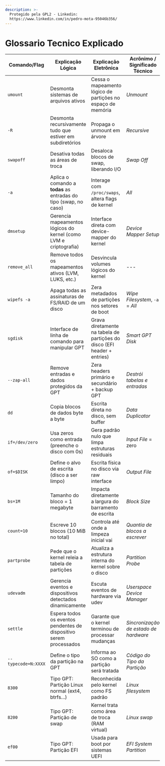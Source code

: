 ```yaml
---
description: >-
  Protegido pela GPL2 - Linkedin:
  https://www.linkedin.com/in/pedro-mota-95046b356/
---
```


# Glossario Tecnico Explicado

| Comando/Flag        | Explicação Lógica                                                  | Explicação Eletrônica                                                    | Acrônimo / Significado Técnico        |
| ------------------- | ------------------------------------------------------------------ | ------------------------------------------------------------------------ | ------------------------------------- |
| `umount`            | Desmonta sistemas de arquivos ativos                               | Cessa o mapeamento lógico de partições no espaço de memória              | _Unmount_                             |
| `-R`                | Desmonta recursivamente tudo que estiver em subdiretórios          | Propaga o unmount em árvore                                              | _Recursive_                           |
| `swapoff`           | Desativa todas as áreas de troca                                   | Desaloca blocos de swap, liberando I/O                                   | _Swap Off_                            |
| `-a`                | Aplica o comando a **todas** as entradas do tipo (swap, no caso)   | Interage com `/proc/swaps`, altera flags de kernel                       | _All_                                 |
| `dmsetup`           | Gerencia mapeamentos lógicos do kernel (como LVM e criptografia)   | Interface direta com device-mapper do kernel                             | _Device Mapper Setup_                 |
| `remove_all`        | Remove todos os mapeamentos ativos (LVM, LUKS, etc.)               | Desvincula volumes lógicos do kernel                                     | ---                                   |
| `wipefs -a`         | Apaga todas as assinaturas de FS/RAID de um disco                  | Zera metadados de partições nos setores de boot                          | _Wipe Filesystem_, `-a` = _All_       |
| `sgdisk`            | Interface de linha de comando para manipular GPT                   | Grava diretamente na tabela de partições do disco (EFI header + entries) | _Smart GPT Disk_                      |
| `--zap-all`         | Remove entradas e dados protegidos da GPT                          | Zera headers primário e secundário + backup GPT                          | _Destrói tabelas e entradas_          |
| `dd`                | Copia blocos de dados byte a byte                                  | Escrita direta no disco, sem buffer                                      | _Data Duplicator_                     |
| `if=/dev/zero`      | Usa zeros como entrada (preenche o disco com 0s)                   | Gera padrão nulo que limpa estruturas residuais                          | _Input File_ = zero                   |
| `of=$DISK`          | Define o alvo de escrita (disco a ser limpo)                       | Escrita física no disco via raw interface                                | _Output File_                         |
| `bs=1M`             | Tamanho do bloco = 1 megabyte                                      | Impacta diretamente a largura do barramento de escrita                   | _Block Size_                          |
| `count=10`          | Escreve 10 blocos (10 MiB no total)                                | Controla até onde a limpeza inicial vai                                  | _Quantia de blocos a escrever_        |
| `partprobe`         | Pede que o kernel releia a tabela de partições                     | Atualiza a estrutura interna do kernel sobre o disco                     | _Partition Probe_                     |
| `udevadm`           | Gerencia eventos e dispositivos detectados dinamicamente           | Escuta eventos de hardware via udev                                      | _Userspace Device Manager_            |
| `settle`            | Espera todos os eventos pendentes de dispositivo serem processados | Garante que o kernel terminou de processar mudanças                      | _Sincronização de estado de hardware_ |
| `--typecode=N:XXXX` | Define o tipo da partição na GPT                                   | Informa ao SO como a partição será tratada                               | _Código do Tipo da Partição_          |
| `8300`              | Tipo GPT: Partição Linux normal (ext4, btrfs...)                   | Reconhecida pelo kernel como FS padrão                                   | _Linux filesystem_                    |
| `8200`              | Tipo GPT: Partição de swap                                         | Kernel trata como área de troca (RAM virtual)                            | _Linux swap_                          |
| `ef00`              | Tipo GPT: Partição EFI                                             | Usada para boot por sistemas UEFI                                        | _EFI System Partition_                |

